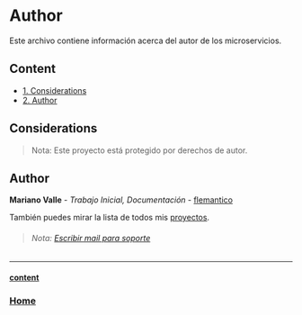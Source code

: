 # Author

Este archivo contiene información acerca del autor de los microservicios.

## Content
- [1. Considerations](#Considerations)
- [2. Author](#Author)

## Considerations
>Nota: Este proyecto está protegido por derechos de autor.

## Author
**Mariano Valle** - *Trabajo Inicial, Documentación* - [flemantico](https://github.com/flemantico/microservicios/docs)

También puedes mirar la lista de todos mis [proyectos](https://github.com/flemantico?tab=repositories).

> ###### Nota: [Escribir mail para soporte](mailto:flemantico@gmail.com?Subject=Soporte%20API&Body=Hola%21%0D%0A%0D%0AAPI%3A%20%0D%0AAmbiente%3A%20%0D%0AComportamiento%20no%20esperado%3A%20%0D%0ADatos%20para%20prueba%3A%20%0D%0A%2A%20Id%20host%0D%0A%2A%20Id%20adhesion%20%28si%20el%20id%20host%20posee%29%0D%0A%2A%20Request%20y%20Response%0D%0AObservaciones%20para%20enriquecer%20la%20prueba%3A%20)

***
#### [content](#content)
### [Home](../../../../../README.md)
